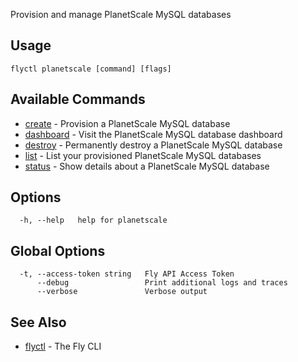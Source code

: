 Provision and manage PlanetScale MySQL databases


## Usage
~~~
flyctl planetscale [command] [flags]
~~~

## Available Commands
* [create](/docs/flyctl/planetscale-create/)	 - Provision a PlanetScale MySQL database
* [dashboard](/docs/flyctl/planetscale-dashboard/)	 - Visit the PlanetScale MySQL database dashboard
* [destroy](/docs/flyctl/planetscale-destroy/)	 - Permanently destroy a PlanetScale MySQL database
* [list](/docs/flyctl/planetscale-list/)	 - List your provisioned PlanetScale MySQL databases
* [status](/docs/flyctl/planetscale-status/)	 - Show details about a PlanetScale MySQL database

## Options

~~~
  -h, --help   help for planetscale
~~~

## Global Options

~~~
  -t, --access-token string   Fly API Access Token
      --debug                 Print additional logs and traces
      --verbose               Verbose output
~~~

## See Also

* [flyctl](/docs/flyctl/help/)	 - The Fly CLI


